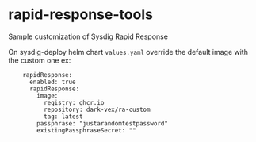 # rapid-response-tools
Sample customization of Sysdig Rapid Response

On sysdig-deploy helm chart `values.yaml` override the default image with the custom one ex:
```
    rapidResponse:
      enabled: true
      rapidResponse:
        image:
          registry: ghcr.io
          repository: dark-vex/ra-custom
          tag: latest
        passphrase: "justarandomtestpassword"
        existingPassphraseSecret: ""
```
